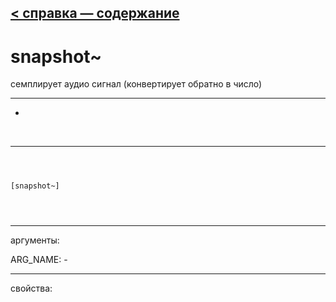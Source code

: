 [< справка — содержание](index.html)
---

# snapshot~


семплирует аудио сигнал (конвертирует обратно в число)

---

-
<br>


---


```



[snapshot~]


            
```

---
аргументы:

ARG_NAME: -<br>

---
свойства:


